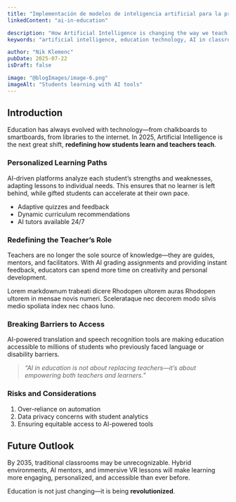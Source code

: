 ```yaml
---
title: "Implementación de modelos de inteligencia artificial para la predicción de caudales medios diarios en geografías diferentes"
linkedContent: "ai-in-education"

description: "How Artificial Intelligence is changing the way we teach, learn, and evaluate knowledge in classrooms and beyond."
keywords: "artificial intelligence, education technology, AI in classroom, machine learning, educational AI, personalized learning, EdTech, digital transformation"

author: "Nik Klemenc"
pubDate: 2025-07-22
isDraft: false

image: "@blogImages/image-6.png"
imageAlt: "Students learning with AI tools"
---
```


## Introduction

Education has always evolved with technology—from chalkboards to smartboards, from libraries to the internet. In 2025, Artificial Intelligence is the next great shift, **redefining how students learn and teachers teach**.

### Personalized Learning Paths

AI-driven platforms analyze each student’s strengths and weaknesses, adapting lessons to individual needs. This ensures that no learner is left behind, while gifted students can accelerate at their own pace.

-   Adaptive quizzes and feedback
-   Dynamic curriculum recommendations
-   AI tutors available 24/7

### Redefining the Teacher’s Role

Teachers are no longer the sole source of knowledge—they are guides, mentors, and facilitators. With AI grading assignments and providing instant feedback, educators can spend more time on creativity and personal development.

Lorem markdownum trabeati dicere Rhodopen ultorem auras Rhodopen ultorem in mensae novis numeri. Scelerataque nec decorem modo silvis medio spoliata index nec chaos Iuno.

### Breaking Barriers to Access

AI-powered translation and speech recognition tools are making education accessible to millions of students who previously faced language or disability barriers.

> _“AI in education is not about replacing teachers—it’s about empowering both teachers and learners.”_

### Risks and Considerations

1. Over-reliance on automation
2. Data privacy concerns with student analytics
3. Ensuring equitable access to AI-powered tools

## Future Outlook

By 2035, traditional classrooms may be unrecognizable. Hybrid environments, AI mentors, and immersive VR lessons will make learning more engaging, personalized, and accessible than ever before.

Education is not just changing—it is being **revolutionized**.
